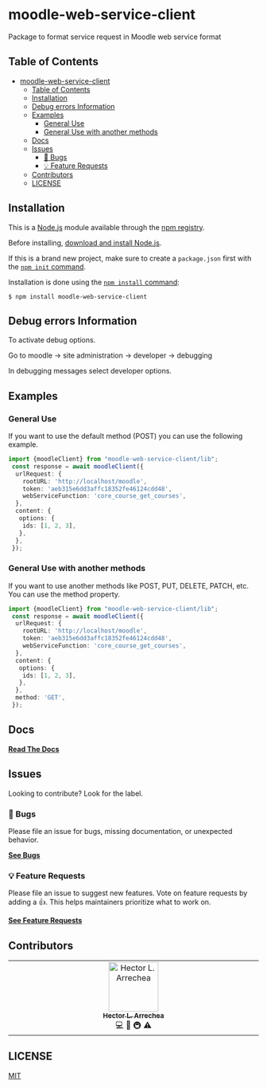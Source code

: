 # moodle-web-service-client

Package to format service request in Moodle web service format

## Table of Contents

<!-- DON'T EDIT THIS SECTION -->

- [moodle-web-service-client](#moodle-web-service-client)
  - [Table of Contents](#table-of-contents)
  - [Installation](#installation)
  - [Debug errors Information](#debug-errors-information)
  - [Examples](#examples)
    - [General Use](#general-use)
    - [General Use with another methods](#general-use-with-another-methods)
  - [Docs](#docs)
  - [Issues](#issues)
    - [🐛 Bugs](#-bugs)
    - [💡 Feature Requests](#-feature-requests)
  - [Contributors](#contributors)
  - [LICENSE](#license)

## Installation

This is a [Node.js](https://nodejs.org/en/) module available through the
[npm registry](https://www.npmjs.com/).

Before installing, [download and install Node.js](https://nodejs.org/en/download/).

If this is a brand new project, make sure to create a `package.json` first with
the [ `npm init` command](https://docs.npmjs.com/creating-a-package-json-file).

Installation is done using the
[ `npm install` command](https://docs.npmjs.com/getting-started/installing-npm-packages-locally):

```console
$ npm install moodle-web-service-client
```

## Debug errors Information
To activate debug options.

Go to moodle -> site administration -> developer -> debugging 

In debugging messages select developer options.

## Examples

### General Use

If you want to use the default method (POST) you can use the following example.

```ts
import {moodleClient} from "moodle-web-service-client/lib";
 const response = await moodleClient({
  urlRequest: {
    rootURL: 'http://localhost/moodle',
    token: 'aeb315e6dd3affc18352fe46124cdd48',
    webServiceFunction: 'core_course_get_courses',
  },
  content: {
   options: {
    ids: [1, 2, 3],
   },
  },
 });
```

### General Use with another methods

If you want to use another methods like POST, PUT, DELETE, PATCH, etc. You can use the method property.

```ts
import {moodleClient} from "moodle-web-service-client/lib";
 const response = await moodleClient({
  urlRequest: {
    rootURL: 'http://localhost/moodle',
    token: 'aeb315e6dd3affc18352fe46124cdd48',
    webServiceFunction: 'core_course_get_courses',
  },
  content: {
   options: {
    ids: [1, 2, 3],
   },
  },
  method: 'GET',
 });
```

## Docs

[**Read The Docs**](https://docs.moodle.org/dev/Creating_a_web_service_client)

## Issues

Looking to contribute? Look for the label.

### 🐛 Bugs

Please file an issue for bugs, missing documentation, or unexpected behavior.

[**See Bugs**](https://github.com/hector-ae21/moodle-web-service-client/issues)

### 💡 Feature Requests

Please file an issue to suggest new features. Vote on feature requests by adding
a 👍. This helps maintainers prioritize what to work on.

[**See Feature Requests**](https://github.com/hector-ae21/moodle-web-service-client/issues)

## Contributors

<!-- Do not remove or modify this section -->
<table>
  <tbody>
    <tr>
      <td align="center" valign="top" width="14.28%"><a href="https://github.com/hector-ae21"><img src="https://avatars.githubusercontent.com/u/87265357?v=4" width="100px;" alt="Hector L. Arrechea"/><br /><sub><b>Hector L. Arrechea</b></sub></a><br /><a title="Code">💻</a> <a title="Documentation">📖</a> <a title="Infrastructure (Hosting, Build-Tools, etc)">🚇</a> <a title="Tests">⚠️</a></td>
    </tr>
  </tbody>
</table>

<!-- ALL-CONTRIBUTORS-LIST:END -->

## LICENSE

[MIT](LICENSE)